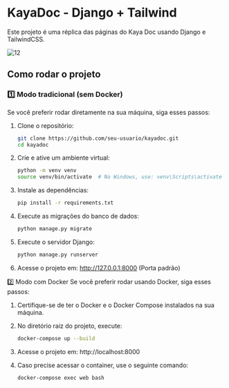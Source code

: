﻿# KayaDoc - Django + Tailwind

Este projeto é uma réplica das páginas do Kaya Doc usando Django e TailwindCSS.

![12](https://github.com/user-attachments/assets/bd0d2730-d497-4545-a919-bb864083a14a)

## Como rodar o projeto

### 1️⃣ Modo tradicional (sem Docker)

Se você preferir rodar diretamente na sua máquina, siga esses passos:

1. Clone o repositório:
   ```sh
   git clone https://github.com/seu-usuario/kayadoc.git
   cd kayadoc
   ```

2. Crie e ative um ambiente virtual:
   ```sh
   python -m venv venv
   source venv/bin/activate  # No Windows, use: venv\Scripts\activate
   ```

3. Instale as dependências:
   ```sh
   pip install -r requirements.txt
   ```

4. Execute as migrações do banco de dados:
   ```sh
   python manage.py migrate
   ```

5. Execute o servidor Django:
   ```sh
   python manage.py runserver
   ```

6. Acesse o projeto em: http://127.0.0.1:8000 (Porta padrão)

2️⃣ Modo com Docker
Se você preferir rodar usando Docker, siga esses passos:

1. Certifique-se de ter o Docker e o Docker Compose instalados na sua máquina.

2. No diretório raiz do projeto, execute:
   ```sh
   docker-compose up --build
   ```
3. Acesse o projeto em: http://localhost:8000

4. Caso precise acessar o container, use o seguinte comando:
   ```sh
   docker-compose exec web bash
   ```
